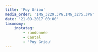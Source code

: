 ```yaml
---
title: 'Puy Griou'
media_order: 'IMG_3229.JPG,IMG_3275.JPG'
date: '21-09-2017 00:00'
taxonomy:
    instatag:
        - randonnée
        - Cantal
        - 'Puy Griou'
---
```



